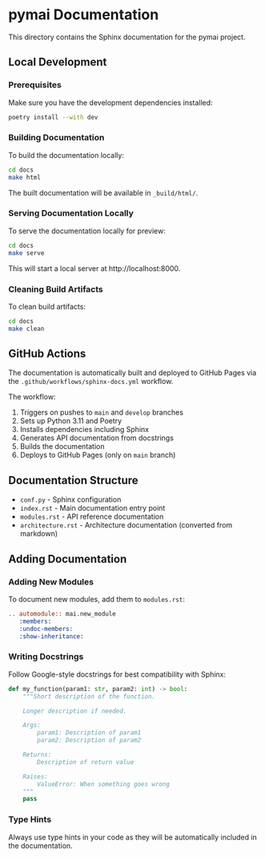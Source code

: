 # pymai Documentation

This directory contains the Sphinx documentation for the pymai project.

## Local Development

### Prerequisites

Make sure you have the development dependencies installed:

```bash
poetry install --with dev
```

### Building Documentation

To build the documentation locally:

```bash
cd docs
make html
```

The built documentation will be available in `_build/html/`.

### Serving Documentation Locally

To serve the documentation locally for preview:

```bash
cd docs
make serve
```

This will start a local server at http://localhost:8000.

### Cleaning Build Artifacts

To clean build artifacts:

```bash
cd docs
make clean
```

## GitHub Actions

The documentation is automatically built and deployed to GitHub Pages via the `.github/workflows/sphinx-docs.yml` workflow.

The workflow:
1. Triggers on pushes to `main` and `develop` branches
2. Sets up Python 3.11 and Poetry
3. Installs dependencies including Sphinx
4. Generates API documentation from docstrings
5. Builds the documentation
6. Deploys to GitHub Pages (only on `main` branch)

## Documentation Structure

- `conf.py` - Sphinx configuration
- `index.rst` - Main documentation entry point
- `modules.rst` - API reference documentation
- `architecture.rst` - Architecture documentation (converted from markdown)

## Adding Documentation

### Adding New Modules

To document new modules, add them to `modules.rst`:

```rst
.. automodule:: mai.new_module
   :members:
   :undoc-members:
   :show-inheritance:
```

### Writing Docstrings

Follow Google-style docstrings for best compatibility with Sphinx:

```python
def my_function(param1: str, param2: int) -> bool:
    """Short description of the function.

    Longer description if needed.

    Args:
        param1: Description of param1
        param2: Description of param2

    Returns:
        Description of return value

    Raises:
        ValueError: When something goes wrong
    """
    pass
```

### Type Hints

Always use type hints in your code as they will be automatically included in the documentation.
